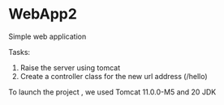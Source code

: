 # WebApp2
Simple web application

Tasks:
1) Raise the server using tomcat
2) Create a controller class for the new url address (/hello)

To launch the project , we used Tomcat 11.0.0-M5 and 20 JDK

